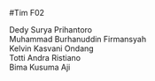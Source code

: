 #Tim F02

Dedy Surya Prihantoro  
Muhammad Burhanuddin Firmansyah  
Kelvin Kasvani Ondang  
Totti Andra Ristiano  
Bima Kusuma Aji

